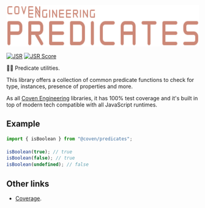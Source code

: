 <img alt="Coven Engineering Parsers logo" src="https://raw.githubusercontent.com/covenengineering/libraries/main/@coven/predicates/logo.svg" height="108" />

[![JSR](https://jsr.io/badges/@coven/predicates)](https://jsr.io/@coven/predicates)
[![JSR Score](https://jsr.io/badges/@coven/predicates/score)](https://jsr.io/@coven/predicates/score)

🕵️‍♀️ Predicate utilities.

This library offers a collection of common predicate functions to check for
type, instances, presence of properties and more.

As all [Coven Engineering](https://coven.engineering) libraries, it has 100%
test coverage and it's built in top of modern tech compatible with all
JavaScript runtimes.

## Example

```typescript
import { isBoolean } from "@coven/predicates";

isBoolean(true); // true
isBoolean(false); // true
isBoolean(undefined); // false
```

## Other links

- [Coverage](https://coveralls.io/github/covenengineering/libraries).
